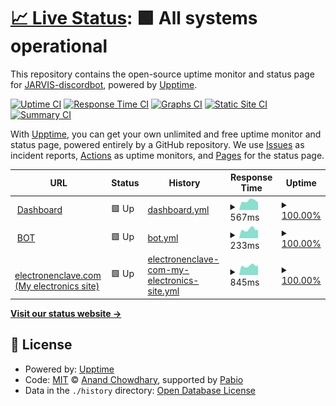 # [📈 Live Status](https://status.jarvisdiscordbot.net): <!--live status--> **🟩 All systems operational**

This repository contains the open-source uptime monitor and status page for [JARVIS-discordbot](https://jarvisdiscordbot.net/), powered by [Upptime](https://github.com/upptime/upptime).

[![Uptime CI](https://github.com/JARVIS-discordbot/status/workflows/Uptime%20CI/badge.svg)](https://github.com/JARVIS-discordbot/status/actions?query=workflow%3A%22Uptime+CI%22)
[![Response Time CI](https://github.com/JARVIS-discordbot/status/workflows/Response%20Time%20CI/badge.svg)](https://github.com/JARVIS-discordbot/status/actions?query=workflow%3A%22Response+Time+CI%22)
[![Graphs CI](https://github.com/JARVIS-discordbot/status/workflows/Graphs%20CI/badge.svg)](https://github.com/JARVIS-discordbot/status/actions?query=workflow%3A%22Graphs+CI%22)
[![Static Site CI](https://github.com/JARVIS-discordbot/status/workflows/Static%20Site%20CI/badge.svg)](https://github.com/JARVIS-discordbot/status/actions?query=workflow%3A%22Static+Site+CI%22)
[![Summary CI](https://github.com/JARVIS-discordbot/status/workflows/Summary%20CI/badge.svg)](https://github.com/JARVIS-discordbot/status/actions?query=workflow%3A%22Summary+CI%22)

With [Upptime](https://upptime.js.org), you can get your own unlimited and free uptime monitor and status page, powered entirely by a GitHub repository. We use [Issues](https://github.com/JARVIS-discordbot/status/issues) as incident reports, [Actions](https://github.com/JARVIS-discordbot/status/actions) as uptime monitors, and [Pages](https://status.jarvisdiscordbot.net) for the status page.

<!--start: status pages-->
<!-- This summary is generated by Upptime (https://github.com/upptime/upptime) -->
<!-- Do not edit this manually, your changes will be overwritten -->
<!-- prettier-ignore -->
| URL | Status | History | Response Time | Uptime |
| --- | ------ | ------- | ------------- | ------ |
| <img alt="" src="https://icons.duckduckgo.com/ip3/jarvisdiscordbot.net.ico" height="13"> [Dashboard](https://jarvisdiscordbot.net/) | 🟩 Up | [dashboard.yml](https://github.com/JARVIS-discordbot/status/commits/HEAD/history/dashboard.yml) | <details><summary><img alt="Response time graph" src="./graphs/dashboard/response-time-week.png" height="20"> 567ms</summary><br><a href="https://status.jarvisdiscordbot.net/history/dashboard"><img alt="Response time 572" src="https://img.shields.io/endpoint?url=https%3A%2F%2Fraw.githubusercontent.com%2FJARVIS-discordbot%2Fstatus%2FHEAD%2Fapi%2Fdashboard%2Fresponse-time.json"></a><br><a href="https://status.jarvisdiscordbot.net/history/dashboard"><img alt="24-hour response time 471" src="https://img.shields.io/endpoint?url=https%3A%2F%2Fraw.githubusercontent.com%2FJARVIS-discordbot%2Fstatus%2FHEAD%2Fapi%2Fdashboard%2Fresponse-time-day.json"></a><br><a href="https://status.jarvisdiscordbot.net/history/dashboard"><img alt="7-day response time 567" src="https://img.shields.io/endpoint?url=https%3A%2F%2Fraw.githubusercontent.com%2FJARVIS-discordbot%2Fstatus%2FHEAD%2Fapi%2Fdashboard%2Fresponse-time-week.json"></a><br><a href="https://status.jarvisdiscordbot.net/history/dashboard"><img alt="30-day response time 560" src="https://img.shields.io/endpoint?url=https%3A%2F%2Fraw.githubusercontent.com%2FJARVIS-discordbot%2Fstatus%2FHEAD%2Fapi%2Fdashboard%2Fresponse-time-month.json"></a><br><a href="https://status.jarvisdiscordbot.net/history/dashboard"><img alt="1-year response time 572" src="https://img.shields.io/endpoint?url=https%3A%2F%2Fraw.githubusercontent.com%2FJARVIS-discordbot%2Fstatus%2FHEAD%2Fapi%2Fdashboard%2Fresponse-time-year.json"></a></details> | <details><summary><a href="https://status.jarvisdiscordbot.net/history/dashboard">100.00%</a></summary><a href="https://status.jarvisdiscordbot.net/history/dashboard"><img alt="All-time uptime 98.44%" src="https://img.shields.io/endpoint?url=https%3A%2F%2Fraw.githubusercontent.com%2FJARVIS-discordbot%2Fstatus%2FHEAD%2Fapi%2Fdashboard%2Fuptime.json"></a><br><a href="https://status.jarvisdiscordbot.net/history/dashboard"><img alt="24-hour uptime 100.00%" src="https://img.shields.io/endpoint?url=https%3A%2F%2Fraw.githubusercontent.com%2FJARVIS-discordbot%2Fstatus%2FHEAD%2Fapi%2Fdashboard%2Fuptime-day.json"></a><br><a href="https://status.jarvisdiscordbot.net/history/dashboard"><img alt="7-day uptime 100.00%" src="https://img.shields.io/endpoint?url=https%3A%2F%2Fraw.githubusercontent.com%2FJARVIS-discordbot%2Fstatus%2FHEAD%2Fapi%2Fdashboard%2Fuptime-week.json"></a><br><a href="https://status.jarvisdiscordbot.net/history/dashboard"><img alt="30-day uptime 100.00%" src="https://img.shields.io/endpoint?url=https%3A%2F%2Fraw.githubusercontent.com%2FJARVIS-discordbot%2Fstatus%2FHEAD%2Fapi%2Fdashboard%2Fuptime-month.json"></a><br><a href="https://status.jarvisdiscordbot.net/history/dashboard"><img alt="1-year uptime 98.44%" src="https://img.shields.io/endpoint?url=https%3A%2F%2Fraw.githubusercontent.com%2FJARVIS-discordbot%2Fstatus%2FHEAD%2Fapi%2Fdashboard%2Fuptime-year.json"></a></details>
| <img alt="" src="https://icons.duckduckgo.com/ip3/88.198.208.93.ico" height="13"> [BOT](http://88.198.208.93:49151/) | 🟩 Up | [bot.yml](https://github.com/JARVIS-discordbot/status/commits/HEAD/history/bot.yml) | <details><summary><img alt="Response time graph" src="./graphs/bot/response-time-week.png" height="20"> 233ms</summary><br><a href="https://status.jarvisdiscordbot.net/history/bot"><img alt="Response time 235" src="https://img.shields.io/endpoint?url=https%3A%2F%2Fraw.githubusercontent.com%2FJARVIS-discordbot%2Fstatus%2FHEAD%2Fapi%2Fbot%2Fresponse-time.json"></a><br><a href="https://status.jarvisdiscordbot.net/history/bot"><img alt="24-hour response time 197" src="https://img.shields.io/endpoint?url=https%3A%2F%2Fraw.githubusercontent.com%2FJARVIS-discordbot%2Fstatus%2FHEAD%2Fapi%2Fbot%2Fresponse-time-day.json"></a><br><a href="https://status.jarvisdiscordbot.net/history/bot"><img alt="7-day response time 233" src="https://img.shields.io/endpoint?url=https%3A%2F%2Fraw.githubusercontent.com%2FJARVIS-discordbot%2Fstatus%2FHEAD%2Fapi%2Fbot%2Fresponse-time-week.json"></a><br><a href="https://status.jarvisdiscordbot.net/history/bot"><img alt="30-day response time 245" src="https://img.shields.io/endpoint?url=https%3A%2F%2Fraw.githubusercontent.com%2FJARVIS-discordbot%2Fstatus%2FHEAD%2Fapi%2Fbot%2Fresponse-time-month.json"></a><br><a href="https://status.jarvisdiscordbot.net/history/bot"><img alt="1-year response time 235" src="https://img.shields.io/endpoint?url=https%3A%2F%2Fraw.githubusercontent.com%2FJARVIS-discordbot%2Fstatus%2FHEAD%2Fapi%2Fbot%2Fresponse-time-year.json"></a></details> | <details><summary><a href="https://status.jarvisdiscordbot.net/history/bot">100.00%</a></summary><a href="https://status.jarvisdiscordbot.net/history/bot"><img alt="All-time uptime 92.92%" src="https://img.shields.io/endpoint?url=https%3A%2F%2Fraw.githubusercontent.com%2FJARVIS-discordbot%2Fstatus%2FHEAD%2Fapi%2Fbot%2Fuptime.json"></a><br><a href="https://status.jarvisdiscordbot.net/history/bot"><img alt="24-hour uptime 100.00%" src="https://img.shields.io/endpoint?url=https%3A%2F%2Fraw.githubusercontent.com%2FJARVIS-discordbot%2Fstatus%2FHEAD%2Fapi%2Fbot%2Fuptime-day.json"></a><br><a href="https://status.jarvisdiscordbot.net/history/bot"><img alt="7-day uptime 100.00%" src="https://img.shields.io/endpoint?url=https%3A%2F%2Fraw.githubusercontent.com%2FJARVIS-discordbot%2Fstatus%2FHEAD%2Fapi%2Fbot%2Fuptime-week.json"></a><br><a href="https://status.jarvisdiscordbot.net/history/bot"><img alt="30-day uptime 100.00%" src="https://img.shields.io/endpoint?url=https%3A%2F%2Fraw.githubusercontent.com%2FJARVIS-discordbot%2Fstatus%2FHEAD%2Fapi%2Fbot%2Fuptime-month.json"></a><br><a href="https://status.jarvisdiscordbot.net/history/bot"><img alt="1-year uptime 92.92%" src="https://img.shields.io/endpoint?url=https%3A%2F%2Fraw.githubusercontent.com%2FJARVIS-discordbot%2Fstatus%2FHEAD%2Fapi%2Fbot%2Fuptime-year.json"></a></details>
| <img alt="" src="https://icons.duckduckgo.com/ip3/electronenclave.com.ico" height="13"> [electronenclave.com (My electronics site)](https://electronenclave.com/) | 🟩 Up | [electronenclave-com-my-electronics-site.yml](https://github.com/JARVIS-discordbot/status/commits/HEAD/history/electronenclave-com-my-electronics-site.yml) | <details><summary><img alt="Response time graph" src="./graphs/electronenclave-com-my-electronics-site/response-time-week.png" height="20"> 845ms</summary><br><a href="https://status.jarvisdiscordbot.net/history/electronenclave-com-my-electronics-site"><img alt="Response time 900" src="https://img.shields.io/endpoint?url=https%3A%2F%2Fraw.githubusercontent.com%2FJARVIS-discordbot%2Fstatus%2FHEAD%2Fapi%2Felectronenclave-com-my-electronics-site%2Fresponse-time.json"></a><br><a href="https://status.jarvisdiscordbot.net/history/electronenclave-com-my-electronics-site"><img alt="24-hour response time 707" src="https://img.shields.io/endpoint?url=https%3A%2F%2Fraw.githubusercontent.com%2FJARVIS-discordbot%2Fstatus%2FHEAD%2Fapi%2Felectronenclave-com-my-electronics-site%2Fresponse-time-day.json"></a><br><a href="https://status.jarvisdiscordbot.net/history/electronenclave-com-my-electronics-site"><img alt="7-day response time 845" src="https://img.shields.io/endpoint?url=https%3A%2F%2Fraw.githubusercontent.com%2FJARVIS-discordbot%2Fstatus%2FHEAD%2Fapi%2Felectronenclave-com-my-electronics-site%2Fresponse-time-week.json"></a><br><a href="https://status.jarvisdiscordbot.net/history/electronenclave-com-my-electronics-site"><img alt="30-day response time 916" src="https://img.shields.io/endpoint?url=https%3A%2F%2Fraw.githubusercontent.com%2FJARVIS-discordbot%2Fstatus%2FHEAD%2Fapi%2Felectronenclave-com-my-electronics-site%2Fresponse-time-month.json"></a><br><a href="https://status.jarvisdiscordbot.net/history/electronenclave-com-my-electronics-site"><img alt="1-year response time 900" src="https://img.shields.io/endpoint?url=https%3A%2F%2Fraw.githubusercontent.com%2FJARVIS-discordbot%2Fstatus%2FHEAD%2Fapi%2Felectronenclave-com-my-electronics-site%2Fresponse-time-year.json"></a></details> | <details><summary><a href="https://status.jarvisdiscordbot.net/history/electronenclave-com-my-electronics-site">100.00%</a></summary><a href="https://status.jarvisdiscordbot.net/history/electronenclave-com-my-electronics-site"><img alt="All-time uptime 100.00%" src="https://img.shields.io/endpoint?url=https%3A%2F%2Fraw.githubusercontent.com%2FJARVIS-discordbot%2Fstatus%2FHEAD%2Fapi%2Felectronenclave-com-my-electronics-site%2Fuptime.json"></a><br><a href="https://status.jarvisdiscordbot.net/history/electronenclave-com-my-electronics-site"><img alt="24-hour uptime 100.00%" src="https://img.shields.io/endpoint?url=https%3A%2F%2Fraw.githubusercontent.com%2FJARVIS-discordbot%2Fstatus%2FHEAD%2Fapi%2Felectronenclave-com-my-electronics-site%2Fuptime-day.json"></a><br><a href="https://status.jarvisdiscordbot.net/history/electronenclave-com-my-electronics-site"><img alt="7-day uptime 100.00%" src="https://img.shields.io/endpoint?url=https%3A%2F%2Fraw.githubusercontent.com%2FJARVIS-discordbot%2Fstatus%2FHEAD%2Fapi%2Felectronenclave-com-my-electronics-site%2Fuptime-week.json"></a><br><a href="https://status.jarvisdiscordbot.net/history/electronenclave-com-my-electronics-site"><img alt="30-day uptime 100.00%" src="https://img.shields.io/endpoint?url=https%3A%2F%2Fraw.githubusercontent.com%2FJARVIS-discordbot%2Fstatus%2FHEAD%2Fapi%2Felectronenclave-com-my-electronics-site%2Fuptime-month.json"></a><br><a href="https://status.jarvisdiscordbot.net/history/electronenclave-com-my-electronics-site"><img alt="1-year uptime 100.00%" src="https://img.shields.io/endpoint?url=https%3A%2F%2Fraw.githubusercontent.com%2FJARVIS-discordbot%2Fstatus%2FHEAD%2Fapi%2Felectronenclave-com-my-electronics-site%2Fuptime-year.json"></a></details>

<!--end: status pages-->

[**Visit our status website →**](https://status.jarvisdiscordbot.net)

## 📄 License

- Powered by: [Upptime](https://github.com/upptime/upptime)
- Code: [MIT](./LICENSE) © [Anand Chowdhary](https://anandchowdhary.com), supported by [Pabio](https://pabio.com)
- Data in the `./history` directory: [Open Database License](https://opendatacommons.org/licenses/odbl/1-0/)

